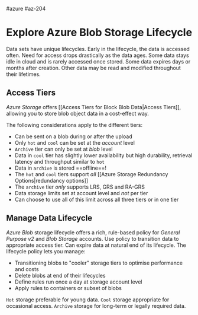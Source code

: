 #azure #az-204 

# Explore Azure Blob Storage Lifecycle
Data sets have unique lifecycles.
Early in the lifecycle, the data is accessed often.
Need for access drops drastically as the data ages.
Some data stays idle in cloud and is rarely accessed once stored.
Some data expires days or months after creation.
Other data may be read and modified throughout their lifetimes.

## Access Tiers
*Azure Storage* offers [[Access Tiers for Block Blob Data|Access Tiers]], allowing you to store blob object data in a cost-effect way.

The following considerations apply to the different tiers:
- Can be sent on a blob during or after the upload
- Only `hot` and `cool` can be set at the *account* level
- `Archive` tier can only be set at *blob* level
- Data in `cool` tier has slightly lower availability but high durability, retrieval latency and throughput similar to `hot`
- Data in `archive` is stored ==offline==!
- The `hot` and `cool` tiers support *all* [[Azure Storage Redundancy Options|redundancy options]]
- The `archive` tier *only* supports LRS, GRS and RA-GRS
- Data storage limits set at account level and *not* per tier
- Can choose to use all of this limit across all three tiers or in one tier

## Manage Data Lifecycle
*Azure Blob* storage lifecycle offers a rich, rule-based policy for *General Purpose v2* and *Blob Storage* accounts.
Use policy to transition data to appropriate access tier.
Can expire data at natural end of its lifecycle.
The lifecycle policy lets you manage:
- Transitioning blobs to "cooler" storage tiers to optimise performance and costs
- Delete blobs at end of their lifecycles
- Define rules run once a day at storage account level
- Apply rules to containers or subset of blobs

`Hot` storage preferable for young data.
`Cool` storage appropriate for occasional access.
`Archive` storage for long-term or legally required data.
